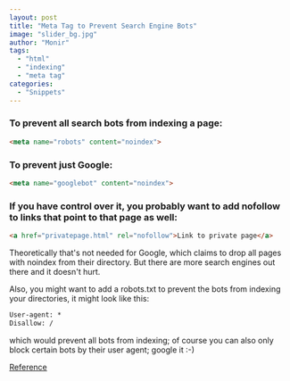 ```yaml
---
layout: post
title: "Meta Tag to Prevent Search Engine Bots"
image: "slider_bg.jpg"
author: "Monir"
tags:
  - "html"
  - "indexing"
  - "meta tag"
categories:
  - "Snippets"
---
```


### To prevent all search bots from indexing a page:

```html
<meta name="robots" content="noindex">
```

### To prevent just Google:

```html
<meta name="googlebot" content="noindex">
```

### If you have control over it, you probably want to add nofollow to links that point to that page as well:

```html
<a href="privatepage.html" rel="nofollow">Link to private page</a>
```

Theoretically that's not needed for Google, which claims to drop all pages with noindex from their directory. But there are more search engines out there and it doesn't hurt.

Also, you might want to add a robots.txt to prevent the bots from indexing your directories, it might look like this:

```html
User-agent: *
Disallow: /
```

which would prevent all bots from indexing; of course you can also only block certain bots by their user agent; google it :-)

[Reference](html://www.css-tricks.com)
